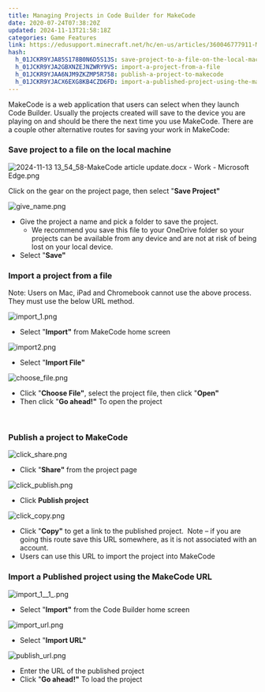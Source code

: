 ```yaml
---
title: Managing Projects in Code Builder for MakeCode
date: 2020-07-24T07:38:20Z
updated: 2024-11-13T21:58:18Z
categories: Game Features
link: https://edusupport.minecraft.net/hc/en-us/articles/360046777911-Managing-Projects-in-Code-Builder-for-MakeCode
hash:
  h_01JCKR9YJA85S178B0N6D5S13S: save-project-to-a-file-on-the-local-machine
  h_01JCKR9YJA2GBXNZEJNZWRY9VS: import-a-project-from-a-file
  h_01JCKR9YJAA6NJM9ZKZMP5R758: publish-a-project-to-makecode
  h_01JCKR9YJACX6EXG8KB4CZD6FD: import-a-published-project-using-the-makecode-url
---
```


MakeCode is a web application that users can select when they launch Code Builder. Usually the projects created will save to the device you are playing on and should be there the next time you use MakeCode. There are a couple other alternative routes for saving your work in MakeCode:

### Save project to a file on the local machine

![2024-11-13 13_54_58-MakeCode article update.docx - Work - Microsoft​ Edge.png](https://edusupport.minecraft.net/hc/article_attachments/32116324476436)

Click on the gear on the project page, then select "**Save Project"**

![give_name.png](https://edusupport.minecraft.net/hc/article_attachments/4402660972820)

- Give the project a name and pick a folder to save the project. 
  - We recommend you save this file to your OneDrive folder so your projects can be available from any device and are not at risk of being lost on your local device.
- Select "**Save"**

### Import a project from a file

Note: Users on Mac, iPad and Chromebook cannot use the above process. They must use the below URL method.

![import_1.png](https://edusupport.minecraft.net/hc/article_attachments/4402660973716)

- Select "**Import"** from MakeCode home screen

![import2.png](https://edusupport.minecraft.net/hc/article_attachments/4402660975252)

- Select "**Import File"**

![choose_file.png](https://edusupport.minecraft.net/hc/article_attachments/4402660976148)

- Click "**Choose File"**, select the project file, then click "**Open"**
- Then click "**Go ahead!"** To open the project

 

### Publish a project to MakeCode

![click_share.png](https://edusupport.minecraft.net/hc/article_attachments/4402652998676)

- Click "**Share"** from the project page

![click_publish.png](https://edusupport.minecraft.net/hc/article_attachments/4402660977556)

- Click **Publish project**

![click_copy.png](https://edusupport.minecraft.net/hc/article_attachments/4402653000980)

- Click "**Copy"** to get a link to the published project.  Note – if you are going this route save this URL somewhere, as it is not associated with an account. 
- Users can use this URL to import the project into MakeCode

### Import a Published project using the MakeCode URL

![import_1\_\_1\_.png](https://edusupport.minecraft.net/hc/article_attachments/4402660982420)

- Select "**Import"** from the Code Builder home screen

![import_url.png](https://edusupport.minecraft.net/hc/article_attachments/4402661001876)

- Select "**Import URL"**

![publish_url.png](https://edusupport.minecraft.net/hc/article_attachments/4402653125524)

- Enter the URL of the published project
- Click "**Go ahead!"** To load the project
